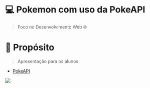 # 💻 **Pokemon com uso da PokeAPI**

> Foco no Desenvolvimento Web 🌐

# 🚀 **Propósito**
> Apresentação para os alunos 

- [PokeAPI]("https://pokeapi.co/")

<img src="https://i.pinimg.com/originals/6c/2f/1e/6c2f1ea7db3ac82ff5562ec050ef47ea.gif">
